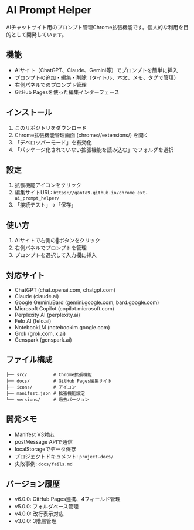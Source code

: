 # AI Prompt Helper

AIチャットサイト用のプロンプト管理Chrome拡張機能です。個人的な利用を目的として開発しています。

## 機能

- AIサイト（ChatGPT、Claude、Gemini等）でプロンプトを簡単に挿入
- プロンプトの追加・編集・削除（タイトル、本文、メモ、タグで管理）
- 右側パネルでのプロンプト管理
- GitHub Pagesを使った編集インターフェース

## インストール

1. このリポジトリをダウンロード
2. Chrome拡張機能管理画面 (chrome://extensions/) を開く
3. 「デベロッパーモード」を有効化
4. 「パッケージ化されていない拡張機能を読み込む」でフォルダを選択

## 設定

1. 拡張機能アイコンをクリック
2. 編集サイトURL: `https://ganta9.github.io/chrome_ext-ai_prompt_helper/`
3. 「接続テスト」→「保存」

## 使い方

1. AIサイトで右側の📝ボタンをクリック
2. 右側パネルでプロンプトを管理
3. プロンプトを選択して入力欄に挿入

## 対応サイト

- ChatGPT (chat.openai.com, chatgpt.com)
- Claude (claude.ai)
- Google Gemini/Bard (gemini.google.com, bard.google.com)
- Microsoft Copilot (copilot.microsoft.com)
- Perplexity AI (perplexity.ai)
- Felo AI (felo.ai)
- NotebookLM (notebooklm.google.com)
- Grok (grok.com, x.ai)
- Genspark (genspark.ai)

## ファイル構成

```
├── src/          # Chrome拡張機能
├── docs/         # GitHub Pages編集サイト
├── icons/        # アイコン
├── manifest.json # 拡張機能設定
└── versions/     # 過去バージョン
```

## 開発メモ

- Manifest V3対応
- postMessage APIで通信
- localStorageでデータ保存
- プロジェクトドキュメント: `project-docs/`
- 失敗事例: `docs/fails.md`

## バージョン履歴

- v6.0.0: GitHub Pages連携、4フィールド管理
- v5.0.0: フォルダベース管理
- v4.0.0: 改行表示対応
- v3.0.0: 3階層管理